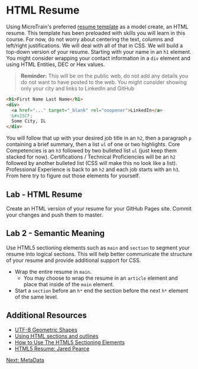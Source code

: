 # HTML Resume

Using MicroTrain's preferred [resume template](../img/ResumeTemplate.pdf) as a model create, an HTML resume. This template has been preloaded with skills you will learn in this course. For now, do not worry about centering the text, columns and left/right justifications. We will deal with all of that in CSS. We will build a top-down version of your resume. Starting with your name in an ```h1``` element. You might consider wrapping your contact information in a ```div``` element and using HTML Entities, DEC or Hex values.

>**Reminder:** This will be on the public web, do not add any details you do not want to have posted to the web. You might consider showing only your city and links to LinkedIn and GitHub

```html
<h1>First Name Last Name</h1>
<div>
  <a href="..." target="_blank" rel="noopener">LinkedIn</a>
  &#x25CF;
  Some City, IL
</div>
```

You will follow that up with your desired job title in an ```h2```, then a paragraph ```p``` containing a brief summary, then a list ```ul``` of one or two highlights. Core Competencies is an ```h3``` followed by two bulleted list ```ul``` (just keep them stacked for now). Certifications / Technical Proficiencies will be an ```h2``` followed by another bulleted list (CSS will make this no look like a list). Professional Experience is back to an ```h2``` and each job starts with an ```h3```. From here try to figure out those elements for yourself.

## Lab - HTML Resume

Create an HTML version of your resume for your GitHub Pages site. Commit your changes and push them to master.

## Lab 2 - Semantic Meaning

Use HTML5 sectioning elements such as ```main``` and ```section``` to segment your resume into logical sections. This will help better communicate the structure of your resume and provide additional support for CSS.
* Wrap the entire resume in ```main```.
  * You may choose to wrap the resume in an ```article``` element and place that inside of the ```main``` element.
* Start a ```section``` before an ```h*``` end the section before the next ```h*``` element of the same level. 

## Additional Resources
* [UTF-8 Geometric Shapes](https://www.w3schools.com/charsets/ref_utf_geometric.asp)
* [Using HTML sections and outlines](https://developer.mozilla.org/en-US/docs/Web/Guide/HTML/Using_HTML_sections_and_outlines)
* [How to Use The HTML5 Sectioning Elements](http://blog.teamtreehouse.com/use-html5-sectioning-elements)
* [HTML5 Resume: Jared Pearce](https://codepen.io/jaredpearce/pen/iBdxb)

[Next: MetaData](05-MetaData.md)
